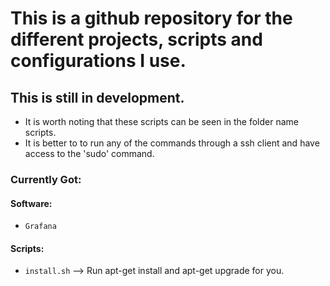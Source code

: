 # This is a github repository for the different projects, scripts and configurations I use.

## This is still in development.

- It is worth noting that these scripts can be seen in the folder name scripts.
- It is better to to run any of the commands through a ssh client and have access to the 'sudo' command. 
### Currently Got:

#### Software: 
- ```Grafana```

#### Scripts:
- ```install.sh``` --> Run apt-get install and apt-get upgrade for you.